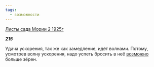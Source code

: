 ```yaml
---
tags:
  - возможности
---
```

[Листы сада Мории 2 1925г](https://127.0.0.1:4002/agni/1925)

___215___

Удача ускорения, так же как замедление, идёт волнами. Потому, усмотрев волну ускорения, надо успеть бросить в неё [возможно](../../../tags/#возможности) больше зёрен.   

